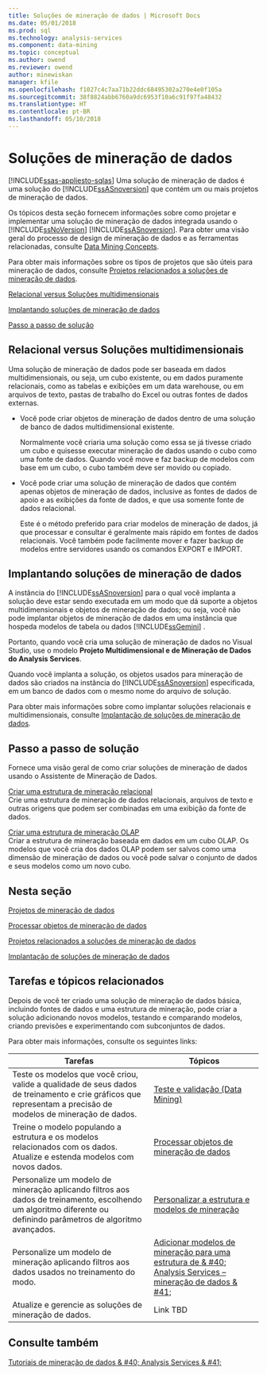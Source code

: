 ```yaml
---
title: Soluções de mineração de dados | Microsoft Docs
ms.date: 05/01/2018
ms.prod: sql
ms.technology: analysis-services
ms.component: data-mining
ms.topic: conceptual
ms.author: owend
ms.reviewer: owend
author: minewiskan
manager: kfile
ms.openlocfilehash: f1027c4c7aa71b22ddc68495302a270e4e0f105a
ms.sourcegitcommit: 38f8824abb6760a9dc6953f10a6c91f97fa48432
ms.translationtype: HT
ms.contentlocale: pt-BR
ms.lasthandoff: 05/10/2018
---
```

# <a name="data-mining-solutions"></a>Soluções de mineração de dados
[!INCLUDE[ssas-appliesto-sqlas](../../includes/ssas-appliesto-sqlas.md)]
  Uma solução de mineração de dados é uma solução do [!INCLUDE[ssASnoversion](../../includes/ssasnoversion-md.md)] que contém um ou mais projetos de mineração de dados.  
  
 Os tópicos desta seção fornecem informações sobre como projetar e implementar uma solução de mineração de dados integrada usando o [!INCLUDE[ssNoVersion](../../includes/ssnoversion-md.md)] [!INCLUDE[ssASnoversion](../../includes/ssasnoversion-md.md)]. Para obter uma visão geral do processo de design de mineração de dados e as ferramentas relacionadas, consulte [Data Mining Concepts](../../analysis-services/data-mining/data-mining-concepts.md).  
  
 Para obter mais informações sobre os tipos de projetos que são úteis para mineração de dados, consulte [Projetos relacionados a soluções de mineração de dados](../../analysis-services/data-mining/related-projects-for-data-mining-solutions.md).  
  
 [Relacional versus Soluções multidimensionais](#bkmk_RelMD)  
  
 [Implantando soluções de mineração de dados](#bkmk_Deploy)  
  
 [Passo a passo de solução](#bkmk_Walkthru)  
  
##  <a name="bkmk_RelMD"></a>Relacional versus Soluções multidimensionais  
 Uma solução de mineração de dados pode ser baseada em dados multidimensionais, ou seja, um cubo existente, ou em dados puramente relacionais, como as tabelas e exibições em um data warehouse, ou em arquivos de texto, pastas de trabalho do Excel ou outras fontes de dados externas.  
  
-   Você pode criar objetos de mineração de dados dentro de uma solução de banco de dados multidimensional existente.  
  
     Normalmente você criaria uma solução como essa se já tivesse criado um cubo e quisesse executar mineração de dados usando o cubo como uma fonte de dados. Quando você move e faz backup de modelos com base em um cubo, o cubo também deve ser movido ou copiado.  
  
-   Você pode criar uma solução de mineração de dados que contém apenas objetos de mineração de dados, inclusive as fontes de dados de apoio e as exibições da fonte de dados, e que usa somente fonte de dados relacional.  
  
     Este é o método preferido para criar modelos de mineração de dados, já que processar e consultar é geralmente mais rápido em fontes de dados relacionais. Você também pode facilmente mover e fazer backup de modelos entre servidores usando os comandos EXPORT e IMPORT.  
  
##  <a name="bkmk_Deploy"></a> Implantando soluções de mineração de dados  
 A instância do [!INCLUDE[ssASnoversion](../../includes/ssasnoversion-md.md)] para o qual você implanta a solução deve estar sendo executada em um modo que dá suporte a objetos multidimensionais e objetos de mineração de dados; ou seja, você não pode implantar objetos de mineração de dados em uma instância que hospeda modelos de tabela ou dados [!INCLUDE[ssGemini](../../includes/ssgemini-md.md)] .  
  
 Portanto, quando você cria uma solução de mineração de dados no Visual Studio, use o modelo **Projeto Multidimensional e de Mineração de Dados do Analysis Services**.  
  
 Quando você implanta a solução, os objetos usados para mineração de dados são criados na instância do [!INCLUDE[ssASnoversion](../../includes/ssasnoversion-md.md)] especificada, em um banco de dados com o mesmo nome do arquivo de solução.  
  
 Para obter mais informações sobre como implantar soluções relacionais e multidimensionais, consulte [Implantação de soluções de mineração de dados](../../analysis-services/data-mining/deployment-of-data-mining-solutions.md).  
  
##  <a name="bkmk_Walkthru"></a> Passo a passo de solução  
 Fornece uma visão geral de como criar soluções de mineração de dados usando o Assistente de Mineração de Dados.  
  
 [Criar uma estrutura de mineração relacional](../../analysis-services/data-mining/create-a-relational-mining-structure.md)  
 Crie uma estrutura de mineração de dados relacionais, arquivos de texto e outras origens que podem ser combinadas em uma exibição da fonte de dados.  
  
 [Criar uma estrutura de mineração OLAP](../../analysis-services/data-mining/create-an-olap-mining-structure.md)  
 Criar a estrutura de mineração baseada em dados em um cubo OLAP. Os modelos que você cria dos dados OLAP podem ser salvos como uma dimensão de mineração de dados ou você pode salvar o conjunto de dados e seus modelos como um novo cubo.  
  
## <a name="in-this-section"></a>Nesta seção  
 [Projetos de mineração de dados](../../analysis-services/data-mining/data-mining-projects.md)  
  
 [Processar objetos de mineração de dados](../../analysis-services/data-mining/processing-data-mining-objects.md)  
  
 [Projetos relacionados a soluções de mineração de dados](../../analysis-services/data-mining/related-projects-for-data-mining-solutions.md)  
  
 [Implantação de soluções de mineração de dados](../../analysis-services/data-mining/deployment-of-data-mining-solutions.md)  
  
## <a name="related-tasks-and-topics"></a>Tarefas e tópicos relacionados  
 Depois de você ter criado uma solução de mineração de dados básica, incluindo fontes de dados e uma estrutura de mineração, pode criar a solução adicionando novos modelos, testando e comparando modelos, criando previsões e experimentando com subconjuntos de dados.  
  
 Para obter mais informações, consulte os seguintes links:  
  
|Tarefas|Tópicos|  
|-----------|------------|  
|Teste os modelos que você criou, valide a qualidade de seus dados de treinamento e crie gráficos que representam a precisão de modelos de mineração de dados.|[Teste e validação &#40;Data Mining&#41;](../../analysis-services/data-mining/testing-and-validation-data-mining.md)|  
|Treine o modelo populando a estrutura e os modelos relacionados com os dados. Atualize e estenda modelos com novos dados.|[Processar objetos de mineração de dados](../../analysis-services/data-mining/processing-data-mining-objects.md)|  
|Personalize um modelo de mineração aplicando filtros aos dados de treinamento, escolhendo um algoritmo diferente ou definindo parâmetros de algoritmo avançados.|[Personalizar a estrutura e modelos de mineração](../../analysis-services/data-mining/customize-mining-models-and-structure.md)|  
|Personalize um modelo de mineração aplicando filtros aos dados usados no treinamento do modo.|[Adicionar modelos de mineração para uma estrutura de & #40; Analysis Services – mineração de dados & #41;](../../analysis-services/data-mining/add-mining-models-to-a-structure-analysis-services-data-mining.md)|  
|Atualize e gerencie as soluções de mineração de dados.|Link TBD|  
  
## <a name="see-also"></a>Consulte também  
 [Tutoriais de mineração de dados & #40; Analysis Services & #41;](../../analysis-services/data-mining-tutorials-analysis-services.md)  
  
  
